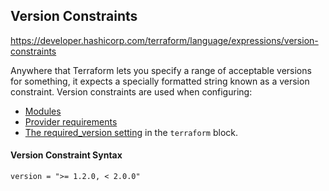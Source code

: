 ## Version Constraints

https://developer.hashicorp.com/terraform/language/expressions/version-constraints 

Anywhere that Terraform lets you specify a range of acceptable versions for something, it expects a specially formatted string known as a version constraint. Version constraints are used when configuring:

- [Modules](https://developer.hashicorp.com/terraform/language/modules)
- [Provider requirements](https://developer.hashicorp.com/terraform/language/providers/requirements)
- [The required_version setting](https://developer.hashicorp.com/terraform/language/settings#specifying-a-required-terraform-version) in the `terraform` block.


#### Version Constraint Syntax

```
version = ">= 1.2.0, < 2.0.0"
```
